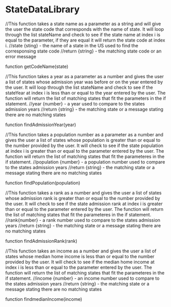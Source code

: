 # StateDataLibrary
//This function takes a state name as a parameter as a string and will give the user the state code that corresponds with the name of state. It will loop through the list stateName and check to see if the state name at index i is equal to the parameter, if they are equal it will return the state code at index i.
//state {sting} - the name of a state in the US used to find the corresponsing state code
//return {string} - the matching state code or an error message

function getCodeName(state)

//This function takes a year as a parameter as a number and gives the user a list of states whose admission year was before or on the year entered by the user. It will loop through the list stateName and check to see if the stateYear at index i is less than or equal to the year entered by the user. The function will return the list of matching states that fit the parameters in the if statement.
//year {number} - a year used to compare to the states admission years
//return {string} - the matching state or a message stating there are no matching states

function findAdmissionYear(year)

//This function takes a population number as a parameter as a number and gives the user a list of states whose population is greater than or equal to the number provided by the user. It will check to see if the state population at index i is greater than or equal to the parameter entered by the user. The function will return the list of matching states that fit the parameteres in the if statement.
//population {number} - a population number used to compare to the states admission years
//return {string} - the matching state or a message stating there are no matching states

function findPopulation(population)

//This function takes a rank as a number and gives the user a list of states whose admission rank is greater than or equal to the number provided by the user. It will check to see if the state admission rank at index i is greater than or equal to the parameter entered by the user. The function will return the list of matching states that fit the parameteres in the if statement.
//rank{number} - a rank number used to compare to the states admission years
//return {string} - the matching state or a message stating there are no matching states

function findAdmissionRank(rank)

//This function takes an income as a number and gives the user a list of states whose median home income is less than or equal to the number provided by the user. It will check to see if the median home income at index i is less than or equal to the parameter entered by the user. The function will return the list of matching states that fit the parameteres in the if statement.
//income {number} - an income number used to compare to the states admission years
//return {string} - the matching state or a message stating there are no matching states

function findmedianIncome(income)
